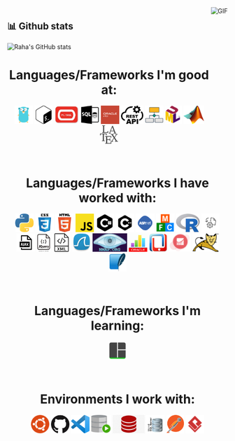 <img align="right" height="270px" alt="GIF" src="https://camo.githubusercontent.com/5ff9182d12e799168a3bb67b88df7388ae08ede3/68747470733a2f2f6d69726f2e6d656469756d2e636f6d2f6d61782f3837352f312a7164415731546a434e353768316c6275757a766368672e676966" />

<!-- GitHub stats section -->

## 📊 Github stats
![Raha's GitHub stats](https://github-readme-stats-w9zo-rahamotaqy.vercel.app/api?username=rahamotaqy&show_icons=true&count_private=true)
<!-- ![Top Langs](https://github-readme-stats-w9zo-rahamotaqy.vercel.app/api/top-langs/?username=rahamotaqy&langs_count=8&layout=compact)-->

<!-- languajes and skills section -->

<h1 align="center"> Languages/Frameworks I'm good at: </h1>
<p align="center">
  <code><a href="https://go.dev/"><img alt="Go Lang" title="Go Lang" src="./assets/go.png" height="42"></a></code>
  <code><a href="https://www.gnu.org/software/bash"><img alt="Bash" title="Bash" src="./assets/bash.png" height="42"></a></code>
  <code><a href="#"><img alt="PL/SQL" title="PL/SQL" src="./assets/plsql.jpeg" height="42"></a></code>
  <code><a href="#"><img alt="SQL" title="SQL" src="./assets/sql.png" height="42"></a></code>
  <code><a href="https://apex.oracle.com/en/"><img alt="Oracle APEX" title="Oracle APEX" src="./assets/apex.png" height="42"></a></code>
  <code><a href="https://restfulapi.net/"><img alt="Restful API" title="Restful API" src="./assets/rest.png" height="42"></a></code>
  <code><a href="https://www.bpmn.org/"><img alt="Business Process Model and Notation" title="Business Process Model and Notation" src="./assets/bpmn.png" height="42"></a></code>
  <code><a href="http://www.uml.org/"><img alt="Unified Modeling Language" title="Unified Modeling Language" src="./assets/uml.png" height="42"></a></code>
  <code><a href="https://www.mathworks.com/products/matlab.html"><img alt="MATLAB" title="MATLAB" src="./assets/matlab.jpeg" height="42"></a></code>
  <code><a href="https://www.latex-project.org/"><img alt="Latex" title="Latex" src="./assets/latex.png" height="42"></a></code>

</p>
<br>

<h1 align="center"> Languages/Frameworks I have worked with: </h1>
<p align="center">
  <code><a href="https://www.python.org/"><img alt="Python" title="Python" src="./assets/python.png" height="42"></a></code>
  <code><a href="https://www.w3.org/Style/CSS/Overview.en.html"><img alt="CSS 3" title="CSS 3" src="./assets/css.png" height="42"></a></code>
  <code><a href="https://en.wikipedia.org/wiki/HTML"><img alt="HTML 5" title="HTML 5" src="./assets/html.png" height="42"></a></code>
  <code><a href="https://developer.mozilla.org/en-US/docs/Web/JavaScript"><img alt="JavaScript" title="JavaScript" src="./assets/js.png" height="42"></a></code>
  <code><a href=""><img alt="C#" title="C#" src="./assets/csharp.png" height="42"></a></code>
  <code><a href=""><img alt="C++" title="C++" src="./assets/cpp.png" height="42"></a></code>
  <code><a href="https://dotnet.microsoft.com/en-us/apps/aspnet"><img alt="ASP.Net" title="ASP.Net" src="./assets/asp.png" height="42"></a></code>
  <code><a href="https://learn.microsoft.com/en-us/cpp/mfc/mfc-desktop-applications"><img alt="MFC" title="MFC" src="./assets/mfc.png" height="42"></a></code>
  <code><a href="https://www.r-project.org/"><img alt="R Lang" title="R Lang" src="./assets/RLang.jpeg" height="42"></a></code>
  <code><a href="https://www.gnu.org/s/make/manual/make.html"><img alt="GNU Make" title="GNU Make" src="./assets/make.png" height="42"></a></code>
  <code><a href=""><img alt="Ajax" title="Ajax" src="./assets/ajax.png" height="42"></a></code>
  <code><a href="https://jquery.com/"><img alt="JQuery" title="JQuery" src="./assets/jquery.jpeg" height="42"></a></code>
  <code><a href=""><img alt="XML" title="XML" src="./assets/xml.png" height="42"></a></code>
  <code><a href="https://www.wireshark.org/"><img alt="WireShark" title="WireShark" src="./assets/wireshark.jpeg" height="42"></a></code>
  <code><a href="https://nmap.org/"><img alt="NMap" title="NMap" src="./assets/nmap.png" height="42"></a></code>
  <code><a href="https://www.oracle.com/business-analytics/business-intelligence/technologies/bi.html"><img alt="Oracle BI" title="Oracle BI" src="./assets/oracleBI.jpeg" height="42"></a></code>
  <code><a href="https://www.oracle.com/application-development/technologies/maf/oraclemaf.html#:~:text=Oracle%20Mobile%20Application%20Framework%20(Oracle,and%20Microsoft%20Windows%2010%20platforms."><img alt="Oracle MAF" title="Oracle MAF" src="./assets/oracleMAF.jpeg" height="42"></a></code>
  <code><a href="https://www.oracle.com/java/weblogic/"><img alt="WebLogic" title="WebLogic" src="./assets/weblogic.png" height="42"></a></code>
  <code><a href="https://tomcat.apache.org/"><img alt="TomCat" title="TomCat" src="./assets/tomcat.png" height="42"></a></code>
  <code><a href="https://www.sqlite.org/index.html"><img alt="SQLite" title="SQLite" src="./assets/SQLite.jpeg" height="42"></a></code>
</p>
<br>


<h1 align="center"> Languages/Frameworks I'm learning: </h1>
<p align="center">
   <code><a href="https://github.com/tmux/tmux/wiki"><img alt="tmux" title="tmux" src="./assets/tmux.png" height="42"></a></code>
</p>
<br>

<h1 align="center"> Environments I work with: </h1>
<p align="center">
  <code><a href="https://ubuntu.com/"><img alt="Ubuntu Linux" title="Ubuntu" src="./assets/ubuntu.png" height="42"></a></code>
  <code><a href="https://github.com/"><img alt="GitHub" title="GitHub" src="./assets/github.png" height="42"></a></code>
  <code><a href="https://code.visualstudio.com/"><img alt="Vs code" title="Vs code" src="./assets/vscode.png" height="42"></a></code>
  <code><a href="https://www.oracle.com/database/sqldeveloper/"><img alt="SQL Developer" title="SQL Developer" src="./assets/sql-dev.svg" height="42"></a></code>
  <code><a href="https://www.oracle.com/database/"><img alt="Oracle Database" title="Oracle Database" src="./assets/oracle.png" height="42"></a></code>
  <code><a href="https://www.microsoft.com/en-us/sql-server/sql-server-downloads"><img alt="SQL Server" title="SQL Server" src="./assets/sqlserver.jpeg" height="42"></a></code>
  <code><a href="https://www.postman.com/"><img alt="Postman" title="Postman" src="./assets/postman.png" height="42"></a></code>
  <code><a href="https://www.visual-paradigm.com/"><img alt="Visual Paradigm" title="Visual Paradigm" src="./assets/visualparadaigm.png" height="42"></a></code>
</p>
<br>

